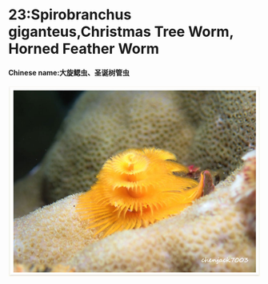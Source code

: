 # 23:Spirobranchus giganteus,Christmas Tree Worm, Horned Feather Worm

#### Chinese name:大旋鳃虫、圣诞树管虫

![](../../.gitbook/assets/spirobranchus-giganteus.jpg)

